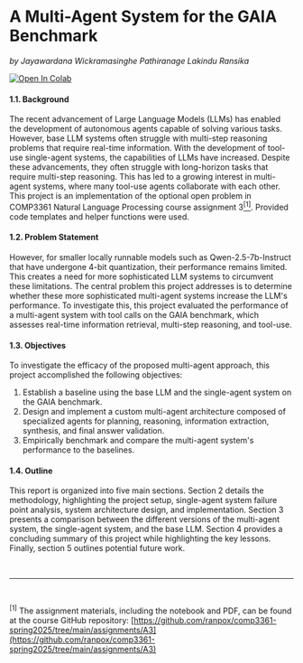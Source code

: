 # **A Multi-Agent System for the GAIA Benchmark**
*by Jayawardana Wickramasinghe Pathiranage Lakindu Ransika*

[![Open In Colab](https://colab.research.google.com/assets/colab-badge.svg)](https://colab.research.google.com/drive/16hp8cv7jyd3tFZI05sPb_D_7gKPa7uNM?usp=sharing)

#### 1.1. Background
The recent advancement of Large Language Models (LLMs) has enabled the development of autonomous agents capable of solving various tasks. However, base LLM systems often struggle with multi-step reasoning problems that require real-time information. With the development of tool-use single-agent systems, the capabilities of LLMs have increased. Despite these advancements, they often struggle with long-horizon tasks that require multi-step reasoning. This has led to a growing interest in multi-agent systems, where many tool-use agents collaborate with each other.
This project is an implementation of the optional open problem in COMP3361 Natural Language Processing course assignment 3<a name="cite_ref-1"></a>[<sup>[1]</sup>](#cite_note-1). Provided code templates and helper functions were used.
#### 1.2. Problem Statement
However, for smaller locally runnable models such as Qwen-2.5-7b-Instruct that have undergone 4-bit quantization, their performance remains limited. This creates a need for more sophisticated LLM systems to circumvent these limitations. The central problem this project addresses is to determine whether these more sophisticated multi-agent systems increase the LLM's performance. To investigate this, this project evaluated the performance of a multi-agent system with tool calls on the GAIA benchmark, which assesses real-time information retrieval, multi-step reasoning, and tool-use.
#### 1.3. Objectives
To investigate the efficacy of the proposed multi-agent approach, this project accomplished the following objectives:
 1. Establish a baseline using the base LLM and the single-agent system on the GAIA benchmark.
 2. Design and implement a custom multi-agent architecture composed of specialized agents for planning, reasoning, information extraction, synthesis, and final answer validation.
 3. Empirically benchmark and compare the multi-agent system's performance to the baselines.
#### 1.4. Outline
This report is organized into five main sections. Section 2 details the methodology, highlighting the project setup, single-agent system failure point analysis, system architecture design, and implementation. Section 3 presents a comparison between the different versions of the multi-agent system, the single-agent system, and the base LLM. Section 4 provides a concluding summary of this project while highlighting the key lessons. Finally, section 5 outlines potential future work.

<br>

---

<br>

<a name="cite_note-1"></a><sup>[1]</sup> The assignment materials, including the notebook and PDF, can be found at the course GitHub repository: [https://github.com/ranpox/comp3361-spring2025/tree/main/assignments/A3](https://github.com/ranpox/comp3361-spring2025/tree/main/assignments/A3)

